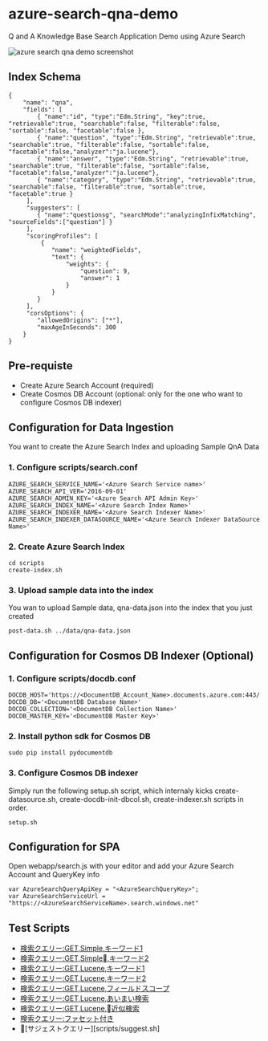 # azure-search-qna-demo
Q and A Knowledge Base Search Application Demo using Azure Search

![azure search qna demo screenshot](https://github.com/yokawasa/azure-search-qna-demo/raw/master/img/screenshots.png)

## Index Schema
```
{
    "name": "qna",
    "fields": [
        { "name":"id", "type":"Edm.String", "key":true, "retrievable":true, "searchable":false, "filterable":false, "sortable":false, "facetable":false },
        { "name":"question", "type":"Edm.String", "retrievable":true, "searchable":true, "filterable":false, "sortable":false, "facetable":false,"analyzer":"ja.lucene"},
        { "name":"answer", "type":"Edm.String", "retrievable":true, "searchable":true, "filterable":false, "sortable":false, "facetable":false,"analyzer":"ja.lucene"},
        { "name":"category", "type":"Edm.String", "retrievable":true, "searchable":false, "filterable":true, "sortable":true, "facetable":true }
     ],
     "suggesters": [
        { "name":"questionsg", "searchMode":"analyzingInfixMatching", "sourceFields":["question"] }
     ],
     "scoringProfiles": [
         {
            "name": "weightedFields",
            "text": {
                "weights": {
                    "question": 9,
                    "answer": 1
                }
            }
        }
     ],
     "corsOptions": {
        "allowedOrigins": ["*"],
        "maxAgeInSeconds": 300
    }
}
```
 
## Pre-requiste
- Create Azure Search Account (required)
- Create Cosmos DB Account (optional: only for the one who want to configure Cosmos DB indexer)

## Configuration for Data Ingestion
You want to create the Azure Search Index and uploading Sample QnA Data

### 1. Configure scripts/search.conf
```
AZURE_SEARCH_SERVICE_NAME='<Azure Search Service name>'
AZURE_SEARCH_API_VER='2016-09-01'
AZURE_SEARCH_ADMIN_KEY='<Azure Search API Admin Key>'
AZURE_SEARCH_INDEX_NAME='<Azure Search Index Name>'
AZURE_SEARCH_INDEXER_NAME='<Azure Search Indexer Name>'
AZURE_SEARCH_INDEXER_DATASOURCE_NAME='<Azure Search Indexer DataSource Name>'
```

### 2. Create Azure Search Index
```
cd scripts 
create-index.sh
```

### 3. Upload sample data into the index
You wan to upload Sample data, qna-data.json into the index that you just created

```
post-data.sh ../data/qna-data.json
```

## Configuration for Cosmos DB Indexer (Optional)

### 1. Configure scripts/docdb.conf
```
DOCDB_HOST='https://<DocumentDB_Account_Name>.documents.azure.com:443/'
DOCDB_DB='<DocumentDB Database Name>'
DOCDB_COLLECTION='<DocumentDB Collection Name>'
DOCDB_MASTER_KEY='<DocumentDB Master Key>'
```

### 2. Install python sdk for Cosmos DB
```
sudo pip install pydocumentdb
```

### 3. Configure Cosmos DB indexer
Simply run the following setup.sh script, which internaly kicks create-datasource.sh, create-docdb-init-dbcol.sh, create-indexer.sh scripts in order.
```
setup.sh
```

## Configuration for SPA

Open webapp/search.js with your editor and add your Azure Search Account and QueryKey info

```
var AzureSearchQueryApiKey = "<AzureSearchQueryKey>";
var AzureSearchServiceUrl = "https://<AzureSearchServiceName>.search.windows.net"
```


## Test Scripts
- [検索クエリー:GET,Simple,キーワード1](scripts/search-get-simple1.sh)
- [検索クエリー:GET,Simple,キーワード2](scripts/search-get-simple2.sh) 
- [検索クエリー:GET,Lucene,キーワード1](scripts/search-post-simple1.sh) 
- [検索クエリー:GET,Lucene,キーワード2](scripts/search-post-simple2.sh) 
- [検索クエリー:GET,Lucene,フィールドスコープ](scripts/search-post-full-field-scope.sh) 
- [検索クエリー:GET,Lucene,あいまい検索](scripts/search-post-full-fuzzy.sh) 
- [検索クエリー:GET,Lucene,近似検索](scripts/search-post-full-proximiy.sh)
- [検索クエリー:ファセット付き](scripts/search-with-facet.sh)
- [サジェストクエリー][scripts/suggest.sh]